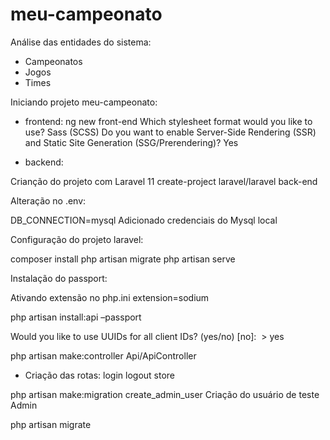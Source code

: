 # meu-campeonato
Análise das entidades do sistema:
- Campeonatos
- Jogos
- Times

Iniciando projeto meu-campeonato:
- frontend:
ng new front-end
Which stylesheet format would you like to use? Sass (SCSS)
Do you want to enable Server-Side Rendering (SSR) and Static Site Generation (SSG/Prerendering)? Yes

- backend:

Crianção do projeto com Laravel 11
create-project laravel/laravel back-end 

Alteração no .env:

DB_CONNECTION=mysql
Adicionado credenciais do Mysql local

Configuração do projeto laravel:

composer install
php artisan migrate
php artisan serve

Instalação do passport:

Ativando extensão no php.ini
extension=sodium

php artisan install:api –passport

Would you like to use UUIDs for all client IDs? (yes/no) [no]:
 > yes

php artisan make:controller Api/ApiController
- Criação das rotas:
login
logout
store

php artisan make:migration create_admin_user 
Criação do usuário de teste Admin

php artisan migrate
